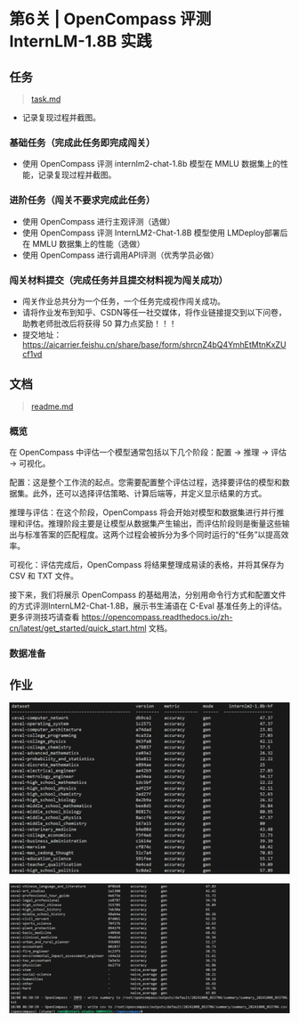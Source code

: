 # 第6关 | OpenCompass 评测 InternLM-1.8B 实践

## 任务

> [task.md](https://github.com/InternLM/Tutorial/blob/camp3/docs/L1/OpenCompass/task.md)

- 记录复现过程并截图。

### 基础任务（完成此任务即完成闯关）

- 使用 OpenCompass 评测 internlm2-chat-1.8b 模型在 MMLU 数据集上的性能，记录复现过程并截图。
  

### 进阶任务（闯关不要求完成此任务）

- 使用 OpenCompass 进行主观评测（选做）
- 使用 OpenCompass 评测 InternLM2-Chat-1.8B 模型使用 LMDeploy部署后在 MMLU 数据集上的性能（选做）
- 使用 OpenCompass 进行调用API评测（优秀学员必做）


### 闯关材料提交（完成任务并且提交材料视为闯关成功）
- 闯关作业总共分为一个任务，一个任务完成视作闯关成功。
- 请将作业发布到知乎、CSDN等任一社交媒体，将作业链接提交到以下问卷，助教老师批改后将获得 50 算力点奖励！！！ 
- 提交地址：https://aicarrier.feishu.cn/share/base/form/shrcnZ4bQ4YmhEtMtnKxZUcf1vd


## 文档
> [readme.md](https://github.com/InternLM/Tutorial/blob/camp3/docs/L1/OpenCompass/readme.md)

### 概览

在 OpenCompass 中评估一个模型通常包括以下几个阶段：配置 -> 推理 -> 评估 -> 可视化。

配置：这是整个工作流的起点。您需要配置整个评估过程，选择要评估的模型和数据集。此外，还可以选择评估策略、计算后端等，并定义显示结果的方式。

推理与评估：在这个阶段，OpenCompass 将会开始对模型和数据集进行并行推理和评估。推理阶段主要是让模型从数据集产生输出，而评估阶段则是衡量这些输出与标准答案的匹配程度。这两个过程会被拆分为多个同时运行的“任务”以提高效率。

可视化：评估完成后，OpenCompass 将结果整理成易读的表格，并将其保存为 CSV 和 TXT 文件。

接下来，我们将展示 OpenCompass 的基础用法，分别用命令行方式和配置文件的方式评测InternLM2-Chat-1.8B，展示书生浦语在 C-Eval 基准任务上的评估。更多评测技巧请查看 https://opencompass.readthedocs.io/zh-cn/latest/get_started/quick_start.html 文档。

### 数据准备


## 作业

![6-1评测结果1](vx_images/293470407241049.png)

![6-1评测结果2](vx_images/199470507259475.png)